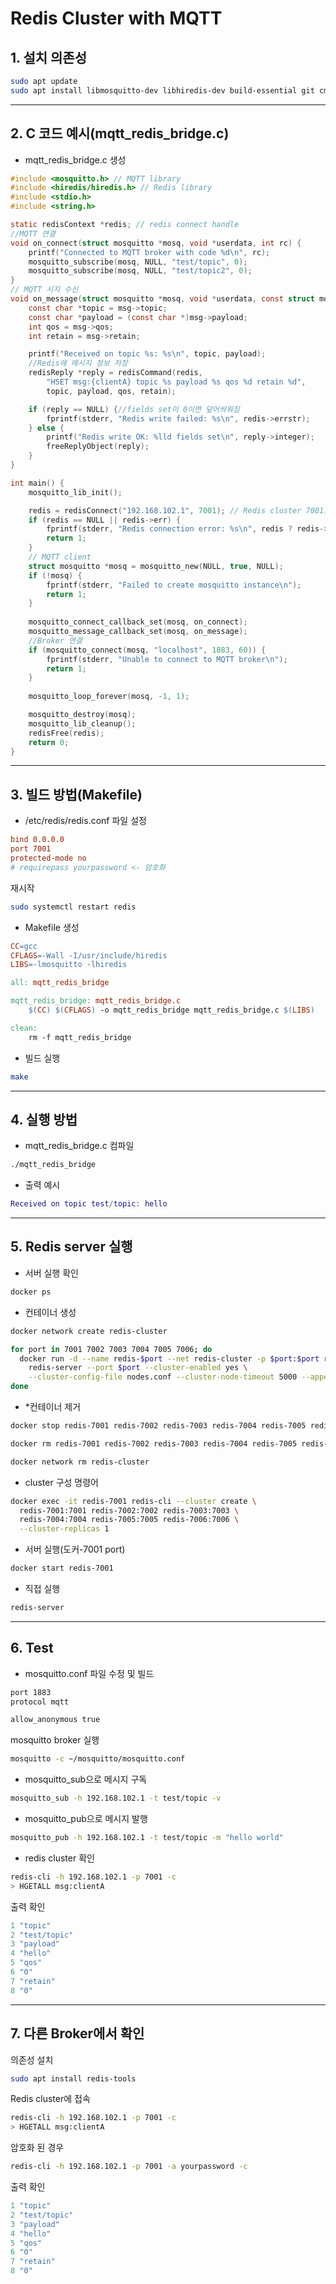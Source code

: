 # Redis Cluster with MQTT

## 1. 설치 의존성
```bash
sudo apt update
sudo apt install libmosquitto-dev libhiredis-dev build-essential git cmake
```
---
## 2. C 코드 예시(mqtt_redis_bridge.c)
- mqtt_redis_bridge.c 생성
```c
#include <mosquitto.h> // MQTT library
#include <hiredis/hiredis.h> // Redis library
#include <stdio.h>
#include <string.h>

static redisContext *redis; // redis connect handle
//MQTT 연결
void on_connect(struct mosquitto *mosq, void *userdata, int rc) { 
    printf("Connected to MQTT broker with code %d\n", rc);
    mosquitto_subscribe(mosq, NULL, "test/topic", 0);
    mosquitto_subscribe(mosq, NULL, "test/topic2", 0);
}
// MQTT 시지 수신
void on_message(struct mosquitto *mosq, void *userdata, const struct mosquitto_message *msg) {
    const char *topic = msg->topic;
    const char *payload = (const char *)msg->payload;
    int qos = msg->qos;
    int retain = msg->retain;

    printf("Received on topic %s: %s\n", topic, payload);
    //Redis에 메시지 정보 저장
    redisReply *reply = redisCommand(redis,
        "HSET msg:{clientA} topic %s payload %s qos %d retain %d",
        topic, payload, qos, retain);

    if (reply == NULL) {//fields set이 0이면 덮어씌워짐
        fprintf(stderr, "Redis write failed: %s\n", redis->errstr);
    } else {
        printf("Redis write OK: %lld fields set\n", reply->integer);
        freeReplyObject(reply);
    }
}

int main() {
    mosquitto_lib_init();

    redis = redisConnect("192.168.102.1", 7001); // Redis cluster 7001포트  노드
    if (redis == NULL || redis->err) {
        fprintf(stderr, "Redis connection error: %s\n", redis ? redis->errstr : "NULL");
        return 1;
    }
    // MQTT client
    struct mosquitto *mosq = mosquitto_new(NULL, true, NULL);
    if (!mosq) {
        fprintf(stderr, "Failed to create mosquitto instance\n");
        return 1;
    }
    
    mosquitto_connect_callback_set(mosq, on_connect);
    mosquitto_message_callback_set(mosq, on_message);
    //Broker 연결
    if (mosquitto_connect(mosq, "localhost", 1883, 60)) {
        fprintf(stderr, "Unable to connect to MQTT broker\n");
        return 1;
    }
    
    mosquitto_loop_forever(mosq, -1, 1);

    mosquitto_destroy(mosq);
    mosquitto_lib_cleanup();
    redisFree(redis);
    return 0;
}
```
---
## 3. 빌드 방법(Makefile)
- /etc/redis/redis.conf 파일 설정
```conf
bind 0.0.0.0
port 7001
protected-mode no  
# requirepass yourpassword <- 암호화    
```
재시작 
```bash
sudo systemctl restart redis
```
- Makefile 생성
```makefile
CC=gcc
CFLAGS=-Wall -I/usr/include/hiredis
LIBS=-lmosquitto -lhiredis

all: mqtt_redis_bridge

mqtt_redis_bridge: mqtt_redis_bridge.c
	$(CC) $(CFLAGS) -o mqtt_redis_bridge mqtt_redis_bridge.c $(LIBS)

clean:
	rm -f mqtt_redis_bridge
```

- 빌드 실행
```bash
make
```
---
## 4. 실행 방법
- mqtt_redis_bridge.c 컴파일
```bash
./mqtt_redis_bridge
```

- 출력 예시
```m
Received on topic test/topic: hello
```
---
## 5. Redis server 실행 
- 서버 실행 확인
```bash
docker ps
```

- 컨테이너 생성 
```bash
docker network create redis-cluster

for port in 7001 7002 7003 7004 7005 7006; do
  docker run -d --name redis-$port --net redis-cluster -p $port:$port redis \
    redis-server --port $port --cluster-enabled yes \
    --cluster-config-file nodes.conf --cluster-node-timeout 5000 --appendonly yes
done
```
- *컨테이너 제거
```bash
docker stop redis-7001 redis-7002 redis-7003 redis-7004 redis-7005 redis-7006

docker rm redis-7001 redis-7002 redis-7003 redis-7004 redis-7005 redis-7006

docker network rm redis-cluster
```

- cluster 구성 명령어
```bash
docker exec -it redis-7001 redis-cli --cluster create \
  redis-7001:7001 redis-7002:7002 redis-7003:7003 \
  redis-7004:7004 redis-7005:7005 redis-7006:7006 \
  --cluster-replicas 1
```

- 서버 실행(도커-7001 port)
```bash
docker start redis-7001
```

- 직접 실행
```bash
redis-server
```
---
## 6. Test
- mosquitto.conf 파일 수정 및 빌드
```bash
port 1883
protocol mqtt

allow_anonymous true
```

mosquitto broker 실행
```bash
mosquitto -c ~/mosquitto/mosquitto.conf
```


- mosquitto_sub으로 메시지 구독
```bash
mosquitto_sub -h 192.168.102.1 -t test/topic -v
```

- mosquitto_pub으로 메시지 발행
```bash
mosquitto_pub -h 192.168.102.1 -t test/topic -m "hello world"
```

- redis cluster 확인
```bash
redis-cli -h 192.168.102.1 -p 7001 -c
> HGETALL msg:clientA
```

출력 확인
```m
1 "topic"
2 "test/topic"
3 "payload"
4 "hello"
5 "qos"
6 "0"
7 "retain"
8 "0"
```
---
## 7. 다른 Broker에서 확인
의존성 설치
```bash
sudo apt install redis-tools
```

Redis cluster에 접속
```bash
redis-cli -h 192.168.102.1 -p 7001 -c
> HGETALL msg:clientA
```
암호화 된 경우
```bash
redis-cli -h 192.168.102.1 -p 7001 -a yourpassword -c
```

출력 확인
```m
1 "topic"
2 "test/topic"
3 "payload"
4 "hello"
5 "qos"
6 "0"
7 "retain"
8 "0"
```